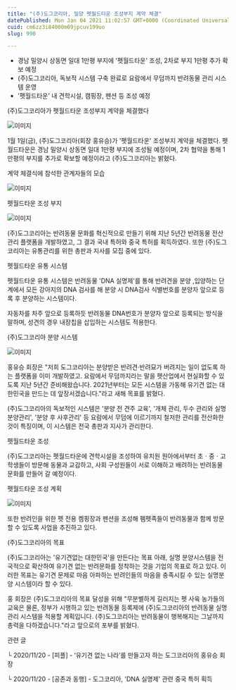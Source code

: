 ```yaml
---
title: "(주)도그코리아, 밀양 펫월드타운 조성부지 계약 체결"
datePublished: Mon Jan 04 2021 11:02:57 GMT+0000 (Coordinated Universal Time)
cuid: cm6zz3i84000m09jpcuv199uo
slug: 990

---
```



- 경남 밀양시 상동면 일대 1만평 부지에 '펫월드타운' 조성, 2차로 부지 1만평 추가 확보 예정
- (주)도그코리아, 독보적 시스템 구축 완료로 요람에서 무덤까지 반려동물 관리 시스템 운영
- '펫월드타운' 내 견학시설, 캠핑장, 펜션 등 조성 예정

(주)도그코리아가 펫월드타운 조성부지 계약을 체결했다

![이미지](https://cdn.hashnode.com/res/hashnode/image/upload/v1739247556563/188064ba-1e36-46a9-9725-460a5771637a.jpeg)

1월 1일(금), (주)도그코리아(회장 홍유승)가 '펫월드타운' 조성부지 계약을 체결했다. 펫월드타운은 경남 밀양시 상동면 일대 1만평 부지에 조성될 예정이며, 2차 협약을 통해 1만평의 부지를 추가로 확보할 예정이라고 (주)도그코리아는 밝혔다.

계약 체결식에 참석한 관계자들의 모습

![이미지](https://cdn.hashnode.com/res/hashnode/image/upload/v1739247559847/c3aa4aab-99cc-4245-8cc8-67d496c56062.jpeg)

펫월드타운 조성 부지

![이미지](https://cdn.hashnode.com/res/hashnode/image/upload/v1739247563037/163d7607-62ba-46ac-b74d-a241b1f3b6dd.jpeg)

(주)도그코리아는 반려동물 문화를 혁신적으로 만들기 위해 지난 5년간 반려동물 전산관리 플랫폼을 개발하였고, 그 결과 국내 특허와 중국 특허를 획득하였다. 또한 (주)도그코리아는 유통관리를 위한 총판과 지사를 모집 중에 있다.

펫월드타운 유통 시스템

펫월드타운 유통 시스템은 반려동물 'DNA 실명제'를 통해 반려견을 분양 ,입양하는 단계에서 모든 강아지의 DNA 검사를 해 분양 시 DNA검사 식별번호를 분양자 앞으로 등록 후 분양하는 시스템이다.

자동차를 차주 앞으로 등록하듯 반려동물 DNA번호가 분양자 앞으로 등록되는 방식을 말하며, 성견의 경우 내장칩을 삽입하는 시스템도 적용한다.

(주)도그코리아 분양 시스템

![이미지](https://cdn.hashnode.com/res/hashnode/image/upload/v1739247565855/53e21c48-6caa-468e-a283-9c9e1a06ae20.jpeg)

홍유승 회장은 "저희 도그코리아는 분양받은 반려견·반려묘가 버려지는 일이 없도록 하는 플랫폼을 이미 개발하였고. 요람에서 무덤까지라는 말을 펫산업에서 현실화할 수 있도록 지난 5년간 준비해왔습니다. 2021년부터는 모든 시스템을 가동해 유기견 없는 대한민국을 만드는 데 앞장서겠습니다."라고 새해 목표를 밝혔다.

(주)도그코리아의 독보적인 시스템은 '분양 전 견주 교육', '개체 관리, 두수 관리와 실명 분양관리', '분양 후 사후관리' 등 요람에서 무덤에 이르기까지 철저한 관리를 전산화한 것이 특징이며, 이 시스템은 전국 총판과 지사가 관리한다.

펫월드타운 조성

(주)도그코리아는 펫월드타운에 견학시설을 조성하여 유치원 원아에서부터 초ㆍ중ㆍ고 학생들이 방문해 동물과 교감하고, 사회 구성원들이 서로 이해하고 배려하는 반려동물 문화를 만들어 갈 예정이다.

펫월드타운 조성 계획

![이미지](https://cdn.hashnode.com/res/hashnode/image/upload/v1739247568361/61b95be5-c30e-438b-a98b-e4527138ceb9.jpeg)

또한 반려인을 위한 펫 전용 켐핑장과 펜션을 조성해 펨펫족들이 반려동물과 함께 방문할 수 있도록 사업을 추진하고 있다.

(주)도그코리아의 목표

(주)도그코리아는 '유기견없는 대한민국'을 만든다는 목표 아래, 실명 분양시스템을 전국적으로 확산하여 유기견 없는 반려문화를 정착하는 것을 기업의 목표로 하고 있다. 이러한 목표는 유기견 문제로 마음 아파하는 반려인들의 마음을 충족시킬 수 있는 실명분양 시스템이라 할 수 있다.

홍 회장은 (주)도그코리아의 목표 달성을 위해 "무분별하게 길러지는 펫 사육 농가들의 교육은 물론, 정부가 시행하고 있는 반려동물 등록제에 (주)도그코리아의 반려동물 실명관리 시스템을 적용할 계획입니다. (주)도그코리아는 반려동물이 행복해지는 그날까지 총력을 다하겠습니다."라고 앞으로의 포부를 밝혔다.

관련 글

└ 2020/11/20 - [피플] - ‘유기견 없는 나라’를 만들고자 하는 도그코리아의 홍유승 회장

└ 2020/11/20 - [공존과 동행] - 도그코리아, 'DNA 실명제' 관련 중국 특허 획득